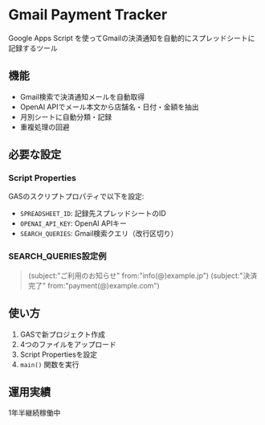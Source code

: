 # Gmail Payment Tracker

Google Apps Script を使ってGmailの決済通知を自動的にスプレッドシートに記録するツール

## 機能
- Gmail検索で決済通知メールを自動取得
- OpenAI APIでメール本文から店舗名・日付・金額を抽出
- 月別シートに自動分類・記録
- 重複処理の回避

## 必要な設定

### Script Properties
GASのスクリプトプロパティで以下を設定:

- `SPREADSHEET_ID`: 記録先スプレッドシートのID
- `OPENAI_API_KEY`: OpenAI APIキー
- `SEARCH_QUERIES`: Gmail検索クエリ（改行区切り）

### SEARCH_QUERIES設定例
>(subject:"ご利用のお知らせ" from:"info(@)example.jp")
>(subject:"決済完了" from:"payment(@)example.com")

## 使い方
1. GASで新プロジェクト作成
2. 4つのファイルをアップロード
3. Script Propertiesを設定
4. `main()` 関数を実行

## 運用実績
1年半継続稼働中

